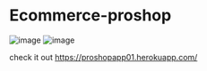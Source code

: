# Ecommerce-proshop
![image](https://user-images.githubusercontent.com/65481934/134297880-9ea86030-ed1e-4d3a-9951-9bd9b7029119.png)
![image](https://user-images.githubusercontent.com/65481934/134297988-ff26d839-a2be-4e28-9472-8256ff889aa6.png)


check it out 
https://proshopapp01.herokuapp.com/
